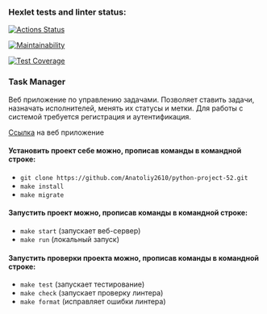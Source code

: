 ### Hexlet tests and linter status:
[![Actions Status](https://github.com/Anatoliy2610/python-project-52/actions/workflows/hexlet-check.yml/badge.svg)](https://github.com/Anatoliy2610/python-project-52/actions)

[![Maintainability](https://api.codeclimate.com/v1/badges/020c305ba16241a9ecb8/maintainability)](https://codeclimate.com/github/Anatoliy2610/python-project-52/maintainability)

[![Test Coverage](https://api.codeclimate.com/v1/badges/020c305ba16241a9ecb8/test_coverage)](https://codeclimate.com/github/Anatoliy2610/python-project-52/test_coverage)


### Task Manager
<p>Веб приложение по управлению задачами. Позволяет ставить задачи, назначать исполнителей, менять их статусы и метки. Для работы с системой требуется регистрация и аутентификация.</p>  
<p><a href='https://python-project-52-blqo.onrender.com'>Ссылка</a> на веб приложение</p>

#### Установить проект себе можно, прописав команды в командной строке:
- `git clone https://github.com/Anatoliy2610/python-project-52.git`
- `make install`
- `make migrate`
#### Запустить проект можно, прописав команды в командной строке:
- `make start` (запускает веб-сервер)
- `make run` (локальный запуск)

#### Запустить проверки проекта можно, прописав команды в командной строке:
- `make test` (запускает тестирование)
- `make check` (запускает проверку линтера)
- `make format` (исправляет ошибки линтера)

